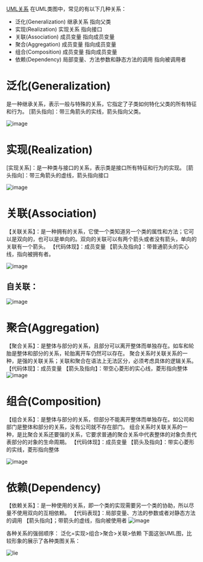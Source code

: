 [UML关系](http://www.open-open.com/lib/view/open1328059700311.html)
在UML类图中，常见的有以下几种关系：
* 泛化(Generalization) 继承关系 指向父类
* 实现(Realization) 实现关系 指向接口
* 关联(Association) 成员变量 指向成员变量
* 聚合(Aggregation) 成员变量 指向成员变量
* 组合(Composition) 成员变量 指向成员变量
* 依赖(Dependency) 局部变量、方法参数和静态方法的调用 指向被调用者

# 泛化(Generalization)
是一种继承关系，表示一般与特殊的关系，它指定了子类如何特化父类的所有特征和行为。
[箭头指向]：带三角箭头的实线，箭头指向父类。

![image](http://note.youdao.com/yws/api/personal/file/WEBc0bdfb5b8048a99ac89144769255e0d6?method=download&shareKey=953c23004a241d458bbca1a18c15370c)

# 实现(Realization)
[实现关系]：是一种类与接口的关系，表示类是接口所有特征和行为的实现。
[箭头指向]：带三角箭头的虚线，箭头指向接口

![image](http://note.youdao.com/yws/api/personal/file/WEBf2e41e25a1668d0da80f66d51dd9d28f?method=download&shareKey=5c37ad1f06fc3b34684b5b0ae8b40444)

# 关联(Association)
【关联关系】：是一种拥有的关系，它使一个类知道另一个类的属性和方法；它可以是双向的，也可以是单向的。双向的关联可以有两个箭头或者没有箭头，单向的关联有一个箭头。
【代码体现】：成员变量
【箭头及指向】：带普通箭头的实心线，指向被拥有者。

![image](http://note.youdao.com/yws/api/personal/file/WEB5958360ebd276cf1f17cfd732f561424?method=download&shareKey=6f6805a563c2047f89ab5259e11d3f74)

## 自关联：
![image](http://note.youdao.com/yws/api/personal/file/WEB8afa1cf89c051b8c2e0befa2993edcde?method=download&shareKey=e8d71b1b6b4c511859eda4e456e26bec)

# 聚合(Aggregation)
【聚合关系】：是整体与部分的关系，且部分可以离开整体而单独存在。如车和轮胎是整体和部分的关系，轮胎离开车仍然可以存在。
聚合关系时关联关系的一种，是强的关联关系；关联和聚合在语法上无法区分，必须考虑具体的逻辑关系。
【代码体现】：成员变量
【箭头及指向】：带空心菱形的实心线，菱形指向整体
![image](http://note.youdao.com/yws/api/personal/file/WEB8567c7c8fc583fb903507443197887d7?method=download&shareKey=c1544de8bf97bc15374a1f0da0a62595)

# 组合(Composition)
【组合关系】：是整体与部分的关系，但部分不能离开整体而单独存在。如公司和部门是整体和部分的关系，没有公司就不存在部门。
组合关系时关联关系的一种，是比聚合关系还要强的关系，它要求普通的聚合关系中代表整体的对象负责代表部分的对象的生命周期。
【代码体现】：成员变量
【箭头及指向】：带实心菱形的实线，菱形指向整体

![image](http://note.youdao.com/yws/api/personal/file/WEB02f477c34ded15c6c7cd002f88e63c21?method=download&shareKey=ade6b8883cbbe8534c9152d6abe35830)

# 依赖(Dependency)
【依赖关系】：是一种使用的关系，即一个类的实现需要另一个类的协助，所以尽量不使用双向的互相依赖。
【代码表现】：局部变量、方法的参数或者对静态方法的调用
【箭头指向】；带箭头的虚线，指向被使用者
![image](http://note.youdao.com/yws/api/personal/file/WEB9fded39d5a645d14d562dcb21f8603fc?method=download&shareKey=2e8d0e8ff87e389063f5bf9810de5d15)

各种关系的强弱顺序：
泛化=实现>组合>聚合>关联>依赖
下面这张UML图，比较形象的展示了各种类图关系：

![lie](http://note.youdao.com/yws/api/personal/file/WEB5df5991e85cc9a826f02fb1399160583?method=download&shareKey=310d06c2ef87f2b0f54cbdb53e79b2a5)




